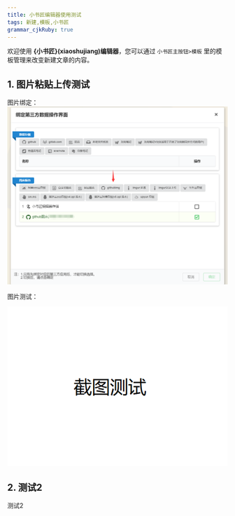 ```yaml
---
title: 小书匠编辑器使用测试 
tags: 新建,模板,小书匠
grammar_cjkRuby: true
---
```



欢迎使用 **{小书匠}(xiaoshujiang)编辑器**，您可以通过 `小书匠主按钮>模板` 里的模板管理来改变新建文章的内容。

## 1. 图片粘贴上传测试

图片绑定：
![enter description here](https://www.github.com/alinecode/ovopic/raw/master/xiaoshujang/1562487650158.png)
 
图片测试：

![测试文件](https://www.github.com/alinecode/ovopic/raw/master/xiaoshujang/1562471516795.png)

## 2. 测试2

测试2